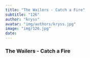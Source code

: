 ```yaml
---
title: "The Wailers - Catch a Fire"
subtitle: "126"
author: "kryss"
avatar: "img/authors/kryss.jpg"
image: "img/126.jpg"
date:
---
```


### The Wailers - Catch a Fire
